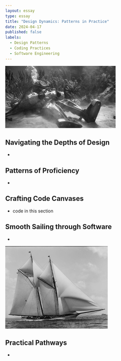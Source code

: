 ```yaml
---
layout: essay
type: essay
title: "Design Dynamics: Patterns in Practice"
date: 2024-04-17
published: false
labels:
  - Design Patterns
  - Coding Practices
  - Software Engineering
---
```


<img width="350px" 
     class="rounded float-start pe-4" 
     src="../img/dynamics/chill-diving-suit.jpeg" >

## Navigating the Depths of Design

*

## Patterns of Proficiency

*


## Crafting Code Canvases

* code in this section

## Smooth Sailing through Software 

*

<img width="325px" 
     class="rounded float-start pe-4" 
     src="../img/dynamics/sailboat.jpg" >

## Practical Pathways 

*

